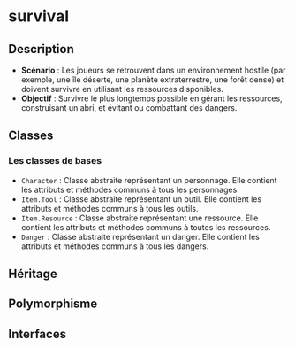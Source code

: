 # survival

## Description

- **Scénario** : Les joueurs se retrouvent dans un environnement hostile (par exemple, une île déserte, une planète extraterrestre, une forêt dense) et doivent survivre en utilisant les ressources disponibles.
- **Objectif** : Survivre le plus longtemps possible en gérant les ressources, construisant un abri, et évitant ou combattant des dangers.

## Classes
### Les classes de bases
- `Character` : Classe abstraite représentant un personnage. Elle contient les attributs et méthodes communs à tous les personnages.
- `Item.Tool` : Classe abstraite représentant un outil. Elle contient les attributs et méthodes communs à tous les outils.
- `Item.Resource` : Classe abstraite représentant une ressource. Elle contient les attributs et méthodes communs à toutes les ressources.
- `Danger` : Classe abstraite représentant un danger. Elle contient les attributs et méthodes communs à tous les dangers.

## Héritage

## Polymorphisme

## Interfaces
